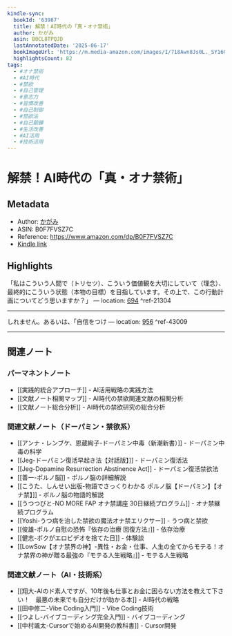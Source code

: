 ```yaml
---
kindle-sync:
  bookId: '63987'
  title: 解禁！AI時代の「真・オナ禁術」
  author: かがみ
  asin: B0CL8TPQJD
  lastAnnotatedDate: '2025-06-17'
  bookImageUrl: 'https://m.media-amazon.com/images/I/718Awn8Js0L._SY160.jpg'
  highlightsCount: 82
tags:
  - #オナ禁術
  - #AI時代
  - #禁欲
  - #自己管理
  - #意志力
  - #習慣改善
  - #自己制御
  - #禁欲法
  - #自己鍛錬
  - #生活改善
  - #AI活用
  - #技術活用
---
```

# 解禁！AI時代の「真・オナ禁術」
## Metadata
* Author: [かがみ](https://www.amazon.comundefined)
* ASIN: B0F7FVSZ7C
* Reference: https://www.amazon.com/dp/B0F7FVSZ7C
* [Kindle link](kindle://book?action=open&asin=B0F7FVSZ7C)

## Highlights
「私はこういう人間で（トリセツ）、こういう価値観を大切にしていて（理念）、最終的にこういう状態（本物の目標）を目指しています。その上で、この行動計画についてどう思いますか？」 — location: [694](kindle://book?action=open&asin=B0F7FVSZ7C&location=694) ^ref-21304

---
しれません。あるいは、「自信をつけ — location: [956](kindle://book?action=open&asin=B0F7FVSZ7C&location=956) ^ref-43009

---

## 関連ノート

### パーマネントノート
- [[実践的統合アプローチ]] - AI活用戦略の実践方法
- [[文献ノート相関マップ]] - AI時代の禁欲関連文献の相関分析
- [[文献ノート総合分析]] - AI時代の禁欲研究の総合分析

### 関連文献ノート（ドーパミン・禁欲系）
- [[アンナ・レンブケ、恩蔵絢子-ドーパミン中毒（新潮新書）]] - ドーパミン中毒の科学
- [[Jeg-ドーパミン復活早起き法【対話版】]] - ドーパミン復活法
- [[Jeg-Dopamine Resurrection Abstinence Act]] - ドーパミン復活禁欲法
- [[善一-ポルノ脳]] - ポルノ脳の詳細解説
- [[こうた、しんせい出版-物語でさっくりわかる ポルノ脳【ドーパミン】【オナ禁】]] - ポルノ脳の物語的解説
- [[うつつびと-NO MORE FAP オナ禁講座 30日継続プログラム]] - オナ禁継続プログラム
- [[Yoshi-うつ病を治した禁欲の魔法オナ禁エリクサー]] - うつ病と禁欲
- [[俊雄-ポルノ自慰の恐怖『依存の治療 回復方法』]] - 依存治療
- [[健志-ボクがエロビデオを捨てた日]] - 体験談
- [[LowSow【オナ禁界の神】-異性・お金・仕事、人生の全てからモテる！オナ禁界の神が贈る最強の『モテる人生戦略』]] - モテる人生戦略

### 関連文献ノート（AI・技術系）
- [[翔大-AIのド素人ですが、10年後も仕事とお金に困らない方法を教えて下さい！　最悪の未来でも自分だけが助かる本]] - AI時代の戦略
- [[田中修二-Vibe Coding入門]] - Vibe Coding技術
- [[つよし-バイブコーディング完全入門]] - バイブコーディング
- [[中村颯太-Cursorで始めるAI開発の教科書]] - Cursor開発
